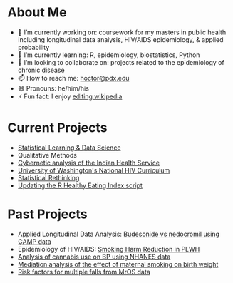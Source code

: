 # About Me

- 🔭 I’m currently working on: coursework for my masters in public health including longitudinal data analysis, HIV/AIDS epidemiology, & applied probability
- 🌱 I’m currently learning: R, epidemiology, biostatistics, Python
- 👯 I’m looking to collaborate on: projects related to the epidemiology of chronic disease
- 📫 How to reach me: hoctor@pdx.edu
- 😄 Pronouns: he/him/his
- ⚡ Fun fact: I enjoy [editing wikipedia](https://en.wikipedia.org/wiki/User:Matthew_Hoctor)

# Current Projects

 - [Statistical Learning & Data Science](https://github.com/matthew-hoctor/BSTA522)
 - Qualitative Methods
 - [Cybernetic analysis of the Indian Health Service](https://docs.google.com/document/d/1w09FFrJdCCxiJ49XKAAZ0l4M6cumREgk6LKYoB2KrIQ/edit)
 - [University of Washington's National HIV Curriculum](https://www.hiv.uw.edu/)
 - [Statistical Rethinking](https://github.com/rmcelreath/stat_rethinking_2022)
 - [Updating the R Healthy Eating Index script](https://github.com/matthew-hoctor/hei2)

# Past Projects

- Applied Longitudinal Data Analysis: [Budesonide vs nedocromil using CAMP data](https://github.com/matthew-hoctor/Respiratory-Infection-Project)
- Epidemiology of HIV/AIDS: [Smoking Harm Reduction in PLWH](https://github.com/matthew-hoctor/Smoking-Harm-Reduction)
- [Analysis of cannabis use on BP using NHANES data](https://github.com/matthew-hoctor/Marijuana-HTN---EPI536)
- [Mediation analysis of the effect of maternal smoking on birth weight](https://github.com/matthew-hoctor/BSTA512-Project)
- [Risk factors for multiple falls from MrOS data](https://github.com/matthew-hoctor/BSTA513-Group6-project)
